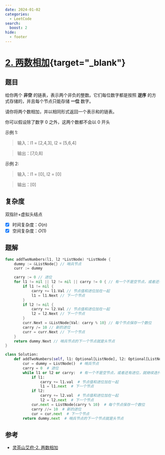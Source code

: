 ```yaml
---
date: 2024-01-02
categories:
  - LeetCode
search:
  boost: 2
hide:
  - footer
---
```


# [2. 两数相加](https://leetcode.cn/problems/add-two-numbers){target="_blank"}

## 题目

给你两个 **非空** 的链表，表示两个非负的整数。它们每位数字都是按照 **逆序** 的方式存储的，并且每个节点只能存储 **一位** 数字。

请你将两个数相加，并以相同形式返回一个表示和的链表。

你可以假设除了数字 0 之外，这两个数都不会以 0 开头

示例 1:

> 输入：l1 = [2,4,3], l2 = [5,6,4]

> 输出：[7,0,8]

示例 2:

> 输入：l1 = [0], l2 = [0]

> 输出：[0]

## 复杂度

双指针+虚拟头结点

- [x] 时间复杂度：$O(n)$
- [x] 空间复杂度：$O(1)$

## 题解

```go title="Go"
func addTwoNumbers(l1, l2 *ListNode) *ListNode {
    dummy := &ListNode{} // 哨兵节点
    curr := dummy

    carry := 0 // 进位
    for l1 != nil || l2 != nil || carry != 0 { // 有一个不是空节点，或者还有进位，就继续迭代
        if l1 != nil {
            carry += l1.Val // 节点值和进位加在一起
            l1 = l1.Next // 下一个节点
        }
        if l2 != nil {
            carry += l2.Val // 节点值和进位加在一起
            l2 = l2.Next // 下一个节点
        }
        curr.Next = &ListNode{Val: carry % 10} // 每个节点保存一个数位
        carry /= 10 // 新的进位
        curr = curr.Next // 下一个节点
    }
    return dummy.Next // 哨兵节点的下一个节点就是头节点
}
```

```python title="Python"
class Solution:
    def addTwoNumbers(self, l1: Optional[ListNode], l2: Optional[ListNode]) -> Optional[ListNode]:
        cur = dummy = ListNode()  # 哨兵节点
        carry = 0  # 进位
        while l1 or l2 or carry:  # 有一个不是空节点，或者还有进位，就继续迭代
            if l1:
                carry += l1.val  # 节点值和进位加在一起
                l1 = l1.next  # 下一个节点
            if l2:
                carry += l2.val  # 节点值和进位加在一起
                l2 = l2.next  # 下一个节点
            cur.next = ListNode(carry % 10)  # 每个节点保存一个数位
            carry //= 10  # 新的进位
            cur = cur.next  # 下一个节点
        return dummy.next  # 哨兵节点的下一个节点就是头节点
```

## 参考
- [灵茶山艾府-2. 两数相加](https://leetcode.cn/problems/add-two-numbers/solutions/2327008/dong-hua-jian-ji-xie-fa-cong-di-gui-dao-oe0di/)
